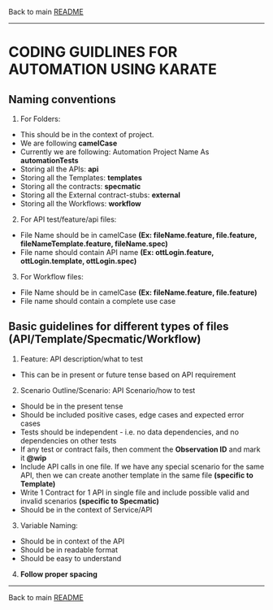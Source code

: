 Back to main [README](./../README.md)

-----

# CODING GUIDLINES FOR AUTOMATION USING KARATE

## **Naming conventions**

1. For Folders:

* This should be in the context of project.
* We are following **camelCase**
* Currently we are following: Automation Project Name As **automationTests**
* Storing all the APIs: **api**
* Storing all the Templates: **templates**
* Storing all the contracts: **specmatic**
* Storing all the External contract-stubs: **external**
* Storing all the Workflows: **workflow**

2. For API test/feature/api files:

* File Name should be in camelCase **(Ex: fileName.feature, file.feature, fileNameTemplate.feature, fileName.spec)**
* File name should contain API name **(Ex: ottLogin.feature, ottLogin.template, ottLogin.spec)**

3. For Workflow files:

* File Name should be in camelCase **(Ex: fileName.feature, file.feature)**
* File name should contain a complete use case

## **Basic guidelines for different types of files (API/Template/Specmatic/Workflow)**

1. Feature: API description/what to test

* This can be in present or future tense based on API requirement

2. Scenario Outline/Scenario: API Scenario/how to test

* Should be in the present tense
* Should be included positive cases, edge cases and expected error cases
* Tests should be independent - i.e. no data dependencies, and no dependencies on other tests
* If any test or contract fails, then comment the **Observation ID** and mark it **@wip**
* Include API calls in one file. If we have any special scenario for the same API, then we can create another template
  in the same file **(specific to Template)**
* Write 1 Contract for 1 API in single file and include possible valid and invalid scenarios **(specific to Specmatic)**
* Should be in the context of Service/API

3. Variable Naming:

* Should be in context of the API
* Should be in readable format
* Should be easy to understand

4. **Follow proper spacing**

-----

Back to main [README](./../README.md)
